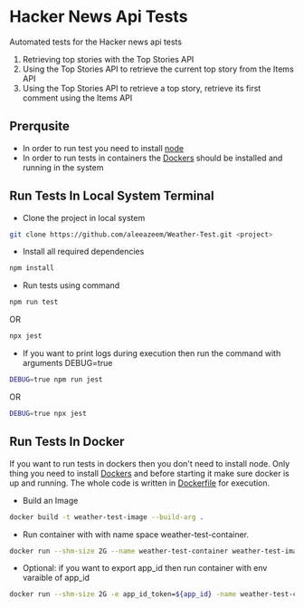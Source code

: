 # Hacker News Api Tests
Automated tests for the Hacker news api tests
1. Retrieving top stories with the Top Stories API
2. Using the Top Stories API to retrieve the current top story from the Items API
3. Using the Top Stories API to retrieve a top story, retrieve its first comment using the Items API

## Prerqusite
- In order to run test you need to install [node](https://nodejs.org/en/download/)
- In order to run tests in containers the [Dockers](https://docs.docker.com/get-docker/) should be installed and running in the system

## Run Tests In Local System Terminal
- Clone the project in local system
```bash
git clone https://github.com/aleeazeem/Weather-Test.git <project>
```
- Install all required dependencies 
```bash
npm install
```
- Run tests using command
```bash
npm run test
```
OR
```bash
npx jest
```
- If you want to print logs during execution then run the command with arguments DEBUG=true
```bash
DEBUG=true npm run jest   
```
OR
```bash
DEBUG=true npx jest
```

## Run Tests In Docker
If you want to run tests in dockers then you don't need to install node. Only thing you need to install 
[Dockers](https://docs.docker.com/get-docker/) and before starting it make sure docker is up and running. 
The whole code is written in [Dockerfile](Dockerfile) for execution. 
- Build an Image
```bash
docker build -t weather-test-image --build-arg .
```

- Run container with with name space weather-test-container.
```bash
docker run --shm-size 2G --name weather-test-container weather-test-image
```
- Optional: if you want to export app_id then run container with env varaible of app_id
```bash
docker run --shm-size 2G -e app_id_token=${app_id} -name weather-test-container weather-test-image
```
